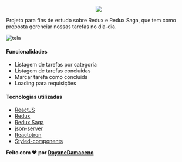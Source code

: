 <div style="text-align:center">
  
  <img src="https://user-images.githubusercontent.com/63814261/90344212-e4609700-dfed-11ea-8fcf-bd2a44d0dcb1.png" />
  
</div>

Projeto para fins de estudo sobre Redux e Redux Saga, que tem como proposta gerenciar nossas tarefas no dia-dia.

![tela](https://user-images.githubusercontent.com/63814261/90344128-0dccf300-dfed-11ea-946f-baf46bd51d1f.gif)

#### Funcionalidades

- Listagem de tarefas por categoria
- Listagem de tarefas concluídas
- Marcar tarefa como concluída
- Loading para requisições

#### Tecnologias utilizadas

- [ReactJS](https://pt-br.reactjs.org/)
- [Redux](https://redux.js.org/)
- [Redux Saga](https://redux-saga.js.org/)
- [json-server](https://github.com/typicode/json-server)
- [Reactotron](https://github.com/infinitered/reactotron)
- [Styled-components](https://styled-components.com/)

**Feito com ❤ por [DayaneDamaceno](https://github.com/DayaneDamaceno)**
